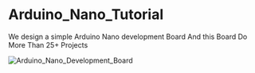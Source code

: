 # Arduino_Nano_Tutorial
We design a simple Arduino Nano development Board And this Board Do More Than 25+ Projects

![Arduino_Nano_Development_Board](https://github.com/PrateekSinghRajput/Arduino_Nano_Tutorial/assets/92904643/6de81495-3696-4ee0-9111-4427ad47ac59)
